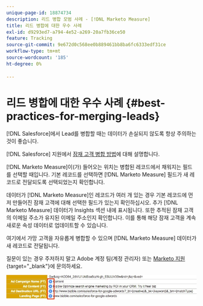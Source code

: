 ```yaml
---
unique-page-id: 18874734
description: 리드 병합 모범 사례 - [!DNL Marketo Measure]
title: 리드 병합에 대한 우수 사례
exl-id: d9293ed7-a794-4e52-a269-20a7fb36ce50
feature: Tracking
source-git-commit: 9e672d0c568ee0b889461bb8ba6fc6333edf31ce
workflow-type: tm+mt
source-wordcount: '185'
ht-degree: 0%

---
```


# 리드 병합에 대한 우수 사례 {#best-practices-for-merging-leads}

[!DNL Salesforce]에서 Lead를 병합할 때는 데이터가 손실되지 않도록 항상 주의하는 것이 좋습니다.

[!DNL Salesforce] 지원에서 [잠재 고객 병합 방법](https://help.salesforce.com/s/articleView?id=leads_merge.htm&amp;language=en_US&amp;type=5)에 대해 설명합니다.

[!DNL Marketo Measure]이(가) 들어오는 위치는 병합된 레코드에서 채워지는 필드를 선택할 때입니다. 기본 레코드를 선택하면 [!DNL Marketo Measure] 필드가 새 레코드로 전달되도록 선택되었는지 확인합니다.

데이터가 [!DNL Marketo Measure]인 레코드가 여러 개 있는 경우 기본 레코드에 먼저 만들어진 잠재 고객에 대해 선택한 필드가 있는지 확인하십시오. 추가 [!DNL Marketo Measure] 데이터가 Insights 섹션 내에 표시됩니다. 또한 추적된 잠재 고객의 이메일 주소가 유지된 이메일 주소인지 확인합니다. 이를 통해 해당 잠재 고객을 계속 새로운 속성 데이터로 업데이트할 수 있습니다.

여기에서 가망 고객을 자유롭게 병합할 수 있으며 [!DNL Marketo Measure] 데이터가 새 레코드로 전달됩니다.

질문이 있는 경우 주저하지 말고 Adobe 계정 팀(계정 관리자) 또는 [Marketo 지원](https://nation.marketo.com/t5/support/ct-p/Support){target="_blank"}에 문의하세요.

![](assets/1.jpg)
